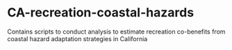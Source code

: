 # CA-recreation-coastal-hazards
Contains scripts to conduct analysis to estimate recreation co-benefits from coastal hazard adaptation strategies in California 
